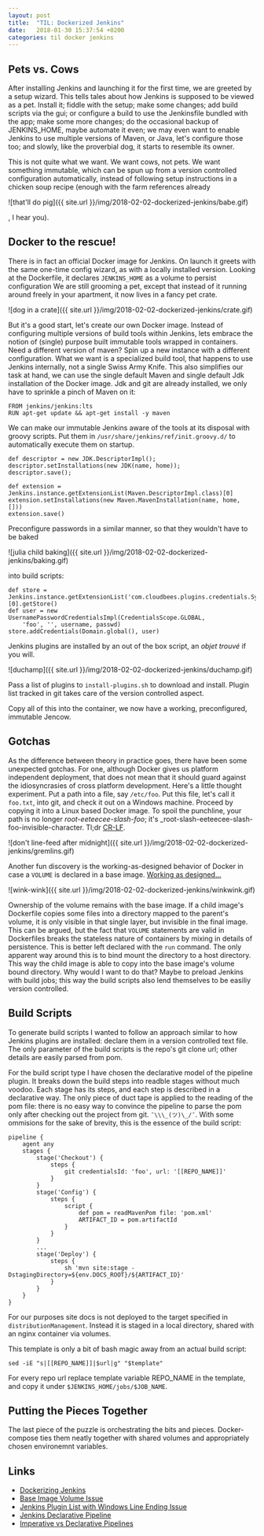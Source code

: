 ```yaml
---
layout: post
title:  "TIL: Dockerized Jenkins"
date:   2018-01-30 15:37:54 +0200
categories: til docker jenkins
---
```


## Pets vs. Cows
After installing Jenkins and launching it for the first time, we are greeted by a setup wizard. This tells tales about how Jenkins is supposed to be viewed as a pet. Install it; fiddle with the setup; make some changes; add build scripts via the gui; or configure a build to use the Jenkinsfile bundled with the app; make some more changes; do the occasional backup of JENKINS_HOME, maybe automate it even; we may even want to enable Jenkins to use multiple versions of Maven, or Java, let's configure those too; and slowly, like the proverbial dog, it starts to resemble its owner. 

This is not quite what we want. We want cows, not pets. We want something immutable, which can be spun up from a version controlled configuration automatically, instead of following setup instructions in a chicken soup recipe (enough with the farm references already 

![that'll do pig]({{ site.url }}/img/2018-02-02-dockerized-jenkins/babe.gif)

, I hear you). 

## Docker to the rescue! 
There is in fact an official Docker image for Jenkins. On launch it greets with the same one-time config wizard, as with a locally installed version. Looking at the Dockerfile, it declares `JENKINS_HOME` as a volume to persist configuration We are still grooming a pet, except that instead of it running around freely in your apartment, it now lives in a fancy pet crate. 

![dog in a crate]({{ site.url }}/img/2018-02-02-dockerized-jenkins/crate.gif)

But it's a good start, let's create our own Docker image. Instead of configuring multiple versions of build tools within Jenkins, lets embrace the notion of (single) purpose built immutable tools wrapped in containers. Need a different version of maven? Spin up a new instance with a different configuration. What we want is a specialized build tool, that happens to use Jenkins internally, not a single Swiss Army Knife. This also simplifies our task at hand, we can use the single default Maven and single default Jdk installation of the Docker image. Jdk and git are already installed, we only have to sprinkle a pinch of Maven on it:

    FROM jenkins/jenkins:lts
    RUN apt-get update && apt-get install -y maven

We can make our immutable Jenkins aware of the tools at its disposal with groovy scripts. Put them in `/usr/share/jenkins/ref/init.groovy.d/` to automatically execute them on startup.

    def descriptor = new JDK.DescriptorImpl();
    descriptor.setInstallations(new JDK(name, home));
    descriptor.save();

    def extension = Jenkins.instance.getExtensionList(Maven.DescriptorImpl.class)[0]
    extension.setInstallations(new Maven.MavenInstallation(name, home, []))
    extension.save()

Preconfigure passwords in a similar manner, so that they wouldn't have to be baked 

![julia child baking]({{ site.url }}/img/2018-02-02-dockerized-jenkins/baking.gif)

into build scripts: 

    def store = Jenkins.instance.getExtensionList('com.cloudbees.plugins.credentials.SystemCredentialsProvider')[0].getStore()
    def user = new UsernamePasswordCredentialsImpl(CredentialsScope.GLOBAL, 
        'foo', '', username, passwd)
    store.addCredentials(Domain.global(), user)

Jenkins plugins are installed by an out of the box script, an _objet trouvé_ if you will. 

![duchamp]({{ site.url }}/img/2018-02-02-dockerized-jenkins/duchamp.gif)

Pass a list of plugins to `install-plugins.sh` to download and install. Plugin list tracked in git takes care of the version controlled aspect. 

Copy all of this into the container, we now have a working, preconfigured, immutable Jencow.

## Gotchas
As the difference between theory in practice goes, there have been some unexpected gotchas. For one, although Docker gives us platform independent deployment, that does not mean that it should guard against the idiosyncrasies of cross platform development. Here's a little thought experiment. Put a path into a file, say `/etc/foo`. Put this file, let's call it `foo.txt`, into git, and check it out on a Windows machine. Proceed by copying it into a Linux based Docker image. To spoil the punchline, your path is no longer _root-eeteecee-slash-foo_; it's _root-slash-eeteecee-slash-foo-invisible-character. Tl;dr [CR-LF](https://github.com/jenkinsci/docker/issues/516). 

![don't line-feed after midnight]({{ site.url }}/img/2018-02-02-dockerized-jenkins/gremlins.gif)

Another fun discovery is the working-as-designed behavior of Docker in case a `VOLUME` is declared in a base image. [Working as designed...](https://github.com/moby/moby/issues/3639)

![wink-wink]({{ site.url }}/img/2018-02-02-dockerized-jenkins/winkwink.gif)

Ownership of the volume remains with the base image. If a child image's Dockerfile copies some files into a directory mapped to the parent's volume, it is only visible in that single layer, but invisible in the final image. This can be argued, but the fact that `VOLUME` statements are valid in Dockerfiles breaks the stateless nature of containers by mixing in details of persistence. This is better left declared with the `run` command. The only apparent way around this is to bind mount the directory to a host directory. This way the child image is able to copy into the base image's volume bound directory. Why would I want to do that? Maybe to preload Jenkins with build jobs; this way the build scripts also lend themselves to be easiliy version controlled.

## Build Scripts
To generate build scripts I wanted to follow an approach similar to how Jenkins plugins are installed: declare them in a version controlled text file. The only parameter of the build scripts is the repo's git clone url; other details are easily parsed from pom.

For the build script type I have chosen the declarative model of the pipeline plugin. It breaks down the build steps into readble stages without much voodoo. Each stage has its steps, and each step is described in a declarative way. The only piece of duct tape is applied to the reading of the pom file: there is no easy way to convince the pipeline to parse the pom only after checking out the project from git. ` ¯\\\_(ツ)\_/¯ `. With some ommisions for the sake of brevity, this is the essence of the build script:

    pipeline {
        agent any
        stages {
            stage('Checkout') {
                steps {
                    git credentialsId: 'foo', url: '[[REPO_NAME]]'
                }   
            }
            stage('Config') {
                steps {
                    script {
                        def pom = readMavenPom file: 'pom.xml'
                        ARTIFACT_ID = pom.artifactId
                    }
                }
            }
            ...
            stage('Deploy') {
                steps {
                    sh 'mvn site:stage -DstagingDirectory=${env.DOCS_ROOT}/${ARTIFACT_ID}'
                }
            }
        }
    }

For our purposes site docs is not deployed to the target specified in `distributionManagement`. Instead it is staged in a local directory, shared with an nginx container via volumes.

This template is only a bit of bash magic away from an actual build script:

    sed -iE "s|[[REPO_NAME]]|$url|g" "$template"

For every repo url replace template variable REPO_NAME in the template, and copy it under `$JENKINS_HOME/jobs/$JOB_NAME`.

## Putting the Pieces Together
The last piece of the puzzle is orchestrating the bits and pieces. Docker-compose ties them neatly together with shared volumes and appropriately chosen environemnt variables.

## Links
- [Dockerizing Jenkins](https://dszone.com/articles/dockerizing-jenkins-2-setup-and-using-it-along-wit)
- [Base Image Volume Issue](https://github.com/moby/moby/issues/3639)
- [Jenkins Plugin List with Windows Line Ending Issue](https://github.com/jenkinsci/docker/issues/516)
- [Jenkins Declarative Pipeline](https://jenkins.io/blog/2016/12/19/declarative-pipeline-beta/)
- [Imperative vs Declarative Pipelines](https://stackoverflow.com/questions/44657896/jenkins-pipeline-jenkinsfile-node-and-pipeline-directives)


